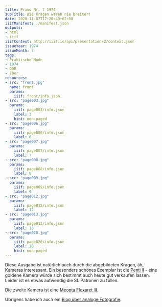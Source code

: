 ```yaml
---
title: Pramo Nr. 7 1974
subTitle: Die Kragen waren nie breiter!
date: 2020-11-07T17:20:49+02:00
iiifManifest: ./manifest.json
outputs:
- html
- iiif
iiifContext: http://iiif.io/api/presentation/2/context.json
issueYear: 1974
issueMonth: 7
tags:
- Praktische Mode
- 1974
- DDR
- 70er
resources:
- src: "front.jpg"
  name: front
  params:
    iiif: front/info.json
- src: "page003.jpg"
  params:
    iiif: page003/info.json
    label: 3
    hint: non-paged
- src: "page006.jpg"
  params:
    iiif: page006/info.json
    label: 6
- src: "page007.jpg"
  params:
    iiif: page007/info.json
    label: 7
- src: "page008.jpg"
  params:
    iiif: page008/info.json
    label: 8
- src: "page009.jpg"
  params:
    iiif: page009/info.json
    label: 9
- src: "page012.jpg"
  params:
    iiif: page012/info.json
    label: 12
- src: "page013.jpg"
  params:
    iiif: page013/info.json
    label: 13
- src: "page020.jpg"
  params:
    iiif: page020/info.json
    label: 20
    hint: non-paged
---
```

Diese Ausgabe ist natürlich auch durch die abgebildeten Kragen, äh, Kameras interessant. <!--more-->
Ein besonders schönes Exemplar ist die [Penti II](http://camera-wiki.org/wiki/Penti) - eine goldene Kamera würde sich bestimmt auch heute gut verkaufen lassen. Leider ist es etwas aufwendig die SL Patronen zu füllen.

Die zweite Kamera ist eine [Meopta Flexaret III](http://camera-wiki.org/wiki/Flexaret_III).

Übrigens habe ich auch ein [Blog über analoge Fotografie](https://yaapb.projektemacher.org/).
